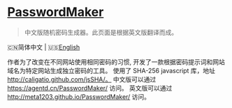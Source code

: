 <h1>
    <a href="#" target="_blank">PasswordMaker</a>
</h1>

> 中文版随机密码生成器。此页面是根据英文版翻译而成。

🇨🇳简体中文 | 🇺🇸[English](./README-en-US.md)

作者为了改变在不同网站使用相同密码的习惯, 开发了一款根据密码提示词和网站域名为特定网站生成独立密码的工具。
使用了 SHA-256 javascript 库，地址 http://caligatio.github.com/jsSHA/。
中文版可以通过 https://agentd.cn/PasswordMaker/ 访问。
英文版可以通过 http://meta1203.github.io/PasswordMaker/ 访问。
